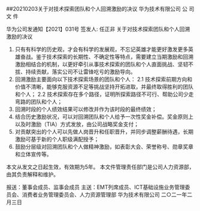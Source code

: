 ##20210203关于对技术探索团队和个人回溯激励的决议
华为技术有限公司
公  司  文  件
 
华为公司发通知【2021】031号          签发人: 任正非
关于对技术探索团队和个人回溯激励的决议

 
1.  只有有科学的历史观，才会有科学的发展观，不忘记英雄才能更好激发更多英雄奋战。鉴于技术探索的长期性、不确定性等特点，需要建立当期激励和回溯激励相结合的机制，以更好牵引从事技术探索的团队和个人直面挑战、坚韧不拔、持续贡献，落实公司不让雷锋吃亏的激励导向。
2.  回溯激励主要面向以下技术探索场景的团队和个人：
2.1  技术探索前期方向和价值不清晰，能够克服资源不足等挑战坚持开拓进取，并最终取得胜利的团队和个人；
2.2  技术探索存在多个路径，证明所探索路径不可行、帮助公司少走弯路的团队和个人；
3.  回溯时段的个人绩效结果可以修改并作为该时段的最终绩效；
4.  结合历史激励状况，可以对回溯团队和个人给予一次性奖金补偿。奖金原则上以及时激励（TIA）方式发放，由公司战略奖金支付；
5.  对贡献突出的个人可以先做人岗晋升和任职晋升，并同步调整薪酬待遇，长期激励可基于新的个人职级满配授予；
6.  鼓励分层级对回溯团队和个人做精神激励，如表彰大会、荣誉称号、勋章奖章和立体宣传等。
 
 
本文从发文之日起生效，有效期为5年。
本文件管理责任部门是公司人力资源部，由其负责解释和维护。
 
报送：董事会成员、监事会成员
主送：EMT列席成员、ICT基础设施业务管理委员会、消费者业务管理委员会、人力资源管理部
华为技术有限公司                                 二○二一年二月三日
